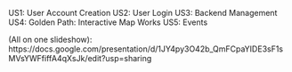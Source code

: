 US1: User Account Creation
US2: User Login
US3: Backend Management
US4: Golden Path: Interactive Map Works
US5: Events

<link to template slides> (All on one slideshow): https://docs.google.com/presentation/d/1JY4py3O42b_QmFCpaYIDE3sF1sMVsYWFfiffA4qXsJk/edit?usp=sharing 
